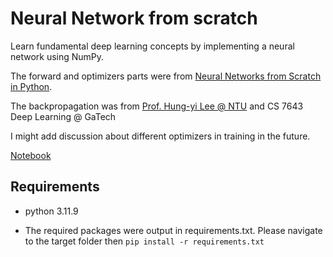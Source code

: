 # Neural Network from scratch

Learn fundamental deep learning concepts by implementing a neural network using NumPy.

The forward and optimizers parts were from [Neural Networks from Scratch in Python](https://nnfs.io).

The backpropagation was from [Prof. Hung-yi Lee @ NTU](https://www.youtube.com/watch?v=ibJpTrp5mcE&list=PLJV_el3uVTsPy9oCRY30oBPNLCo89yu49&index=12) and CS 7643 Deep Learning @ GaTech


I might add discussion about different optimizers in training in the future.


[Notebook](nn.ipynb)

## Requirements
* python 3.11.9

* The required packages were output in requirements.txt. 
Please navigate to the target folder then `pip install -r requirements.txt`

